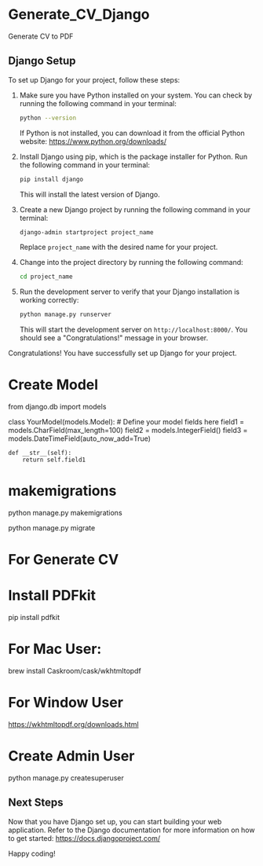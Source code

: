 # Generate_CV_Django
Generate CV to PDF

## Django Setup

To set up Django for your project, follow these steps:

1. Make sure you have Python installed on your system. You can check by running the following command in your terminal:

    ```bash
    python --version
    ```

    If Python is not installed, you can download it from the official Python website: https://www.python.org/downloads/

2. Install Django using pip, which is the package installer for Python. Run the following command in your terminal:

    ```bash
    pip install django
    ```

    This will install the latest version of Django.

3. Create a new Django project by running the following command in your terminal:

    ```bash
    django-admin startproject project_name
    ```

    Replace `project_name` with the desired name for your project.

4. Change into the project directory by running the following command:

    ```bash
    cd project_name
    ```

5. Run the development server to verify that your Django installation is working correctly:

    ```bash
    python manage.py runserver
    ```

    This will start the development server on `http://localhost:8000/`. You should see a "Congratulations!" message in your browser.

Congratulations! You have successfully set up Django for your project.

# Create Model
from django.db import models

class YourModel(models.Model):
    # Define your model fields here
    field1 = models.CharField(max_length=100)
    field2 = models.IntegerField()
    field3 = models.DateTimeField(auto_now_add=True)

    def __str__(self):
        return self.field1


# makemigrations
python manage.py makemigrations

python manage.py migrate


# For Generate CV


# Install PDFkit
pip install pdfkit

# For Mac User:
brew install Caskroom/cask/wkhtmltopdf

# For Window User
https://wkhtmltopdf.org/downloads.html


# Create Admin User
python manage.py createsuperuser


## Next Steps

Now that you have Django set up, you can start building your web application. Refer to the Django documentation for more information on how to get started: https://docs.djangoproject.com/

Happy coding!


